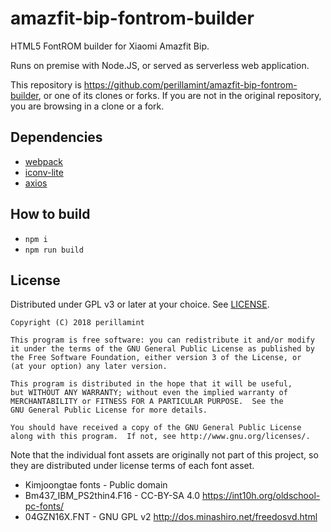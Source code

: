 # amazfit-bip-fontrom-builder

HTML5 FontROM builder for Xiaomi Amazfit Bip.

Runs on premise with Node.JS, or served as serverless web application.

This repository is <https://github.com/perillamint/amazfit-bip-fontrom-builder>,
or one of its clones or forks. If you are not in the original repository,
you are browsing in a clone or a fork.

## Dependencies

* [webpack](https://www.npmjs.com/package/webpack)
* [iconv-lite](https://www.npmjs.com/package/iconv-lite)
* [axios](https://www.npmjs.com/package/axios)

## How to build

* `npm i`
* `npm run build`

## License

Distributed under GPL v3 or later at your choice. See [LICENSE](LICENSE).

```
Copyright (C) 2018 perillamint

This program is free software: you can redistribute it and/or modify
it under the terms of the GNU General Public License as published by
the Free Software Foundation, either version 3 of the License, or
(at your option) any later version.

This program is distributed in the hope that it will be useful,
but WITHOUT ANY WARRANTY; without even the implied warranty of
MERCHANTABILITY or FITNESS FOR A PARTICULAR PURPOSE.  See the
GNU General Public License for more details.

You should have received a copy of the GNU General Public License
along with this program.  If not, see http://www.gnu.org/licenses/.
```

Note that the individual font assets are originally not part of this project,
so they are distributed under license terms of each font asset.

* Kimjoongtae fonts - Public domain
* Bm437_IBM_PS2thin4.F16 - CC-BY-SA 4.0 https://int10h.org/oldschool-pc-fonts/
* 04GZN16X.FNT - GNU GPL v2 http://dos.minashiro.net/freedosvd.html

